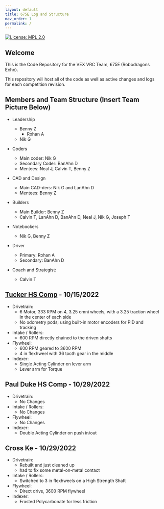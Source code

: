 ```yaml
---
layout: default
title: 675E Log and Structure
nav_order: 1
permalink: /
---
```


[![License: MPL 2.0](https://img.shields.io/badge/License-MPL%202.0-brightgreen.svg)](https://opensource.org/licenses/MPL-2.0)  

## Welcome

This is the Code Repository for the VEX VRC Team, 675E (Robodragons Echo).

This repository will host all of the code as well as active changes and logs for each competition revision.

## Members and Team Structure (Insert Team Picture Below)

* Leadership

  * Benny Z
    * Rohan A
  * Nik G

* Coders

  * Main coder: Nik G
  * Secondary Coder: BanAhn D
  * Mentees: Neal J, Calvin T, Benny Z
* CAD and Design

  * Main CAD-ders: Nik G and LanAhn D
  * Mentees: Benny Z
* Builders

  * Main Builder: Benny Z
  * Calvin T, LanAhn D, BanAhn D, Neal J, Nik G, Joseph T
* Notebookers

  * Nik G, Benny Z

* Driver
  * Primary: Rohan A
  * Secondary: BanAhn D
* Coach and Strategist:
  * Calvin T

## [Tucker HS Comp](https://www.robotevents.com/RE-VRC-22-8924.html) - 10/15/2022

* Drivetrain:
  * 6 Motor, 333 RPM on 4, 3.25 omni wheels, with a 3.25 traction wheel in the center of each side
  * No odometry pods; using built-in motor encoders for PID and tracking
* Intake / Rollers:
  * 600 RPM directly chained to the driven shafts
* Flywheel:
  * 600 RPM geared to 3600 RPM
  * 4 in flexhweel with 36 tooth gear in the middle
* Indexer:
  * Single Acting Cylinder on lever arm
  * Lever arm for Torque

## Paul Duke HS Comp - 10/29/2022

* Drivetrain:
  * No Changes
* Intake / Rollers:
  * No Changes
* Flywheel:
  * No Changes
* Indexer:
  * Double Acting Cylinder on push in/out

## Cross Ke - 10/29/2022

* Drivetrain:
  * Rebuilt and just cleaned up
  * had to fix some metal-on-metal contact
* Intake / Rollers:
  * Switched to 3 in flexhweels on a High Strength Shaft
* Flywheel:
  * Direct drive, 3600 RPM flywheel
* Indexer:
  * Frosted Polycarbonate for less friction
  